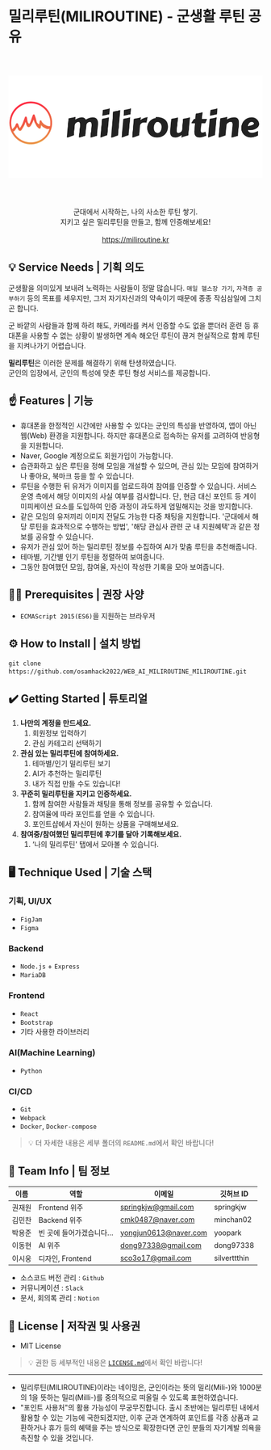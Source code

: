 # 밀리루틴(MILIROUTINE) - 군생활 루틴 공유

<div align="center">
    <img src="logo.png" alt="MILIROUTINE Logo" style="padding: 40px 0 40px 0;">
    <p>군대에서 시작하는, 나의 사소한 루틴 쌓기.<br>지키고 싶은 밀리루틴을 만들고, 함께 인증해보세요!<br><br>
        <a href="https://miliroutine.kr">https://miliroutine.kr</a>
    </p>
</div>

## 💡 Service Needs | 기획 의도

군생활을 의미있게 보내려 노력하는 사람들이 정말 많습니다. `매일 헬스장 가기`, `자격증 공부하기` 등의 목표를 세우지만, 그저 자기자신과의 약속이기 때문에 종종 작심삼일에 그치곤 합니다.

군 바깥의 사람들과 함께 하려 해도, 카메라를 켜서 인증할 수도 없을 뿐더러 훈련 등 휴대폰을 사용할 수 없는 상황이 발생하면 계속 해오던 루틴이 끊겨 현실적으로 함께 루틴을 지켜나가기 어렵습니다.

**밀리루틴**은 이러한 문제를 해결하기 위해 탄생하였습니다.  
군인의 입장에서, 군인의 특성에 맞춘 루틴 형성 서비스를 제공합니다.

## ☝️ Features | 기능

-   휴대폰을 한정적인 시간에만 사용할 수 있다는 군인의 특성을 반영하여, 앱이 아닌 웹(Web) 환경을 지원합니다. 하지만 휴대폰으로 접속하는 유저를 고려하여 반응형을 지원합니다.
-   Naver, Google 계정으로도 회원가입이 가능합니다.
-   습관화하고 싶은 루틴을 정해 모임을 개설할 수 있으며, 관심 있는 모임에 참여하거나 좋아요, 북마크 등을 할 수 있습니다.
-   루틴을 수행한 뒤 유저가 이미지를 업로드하여 참여를 인증할 수 있습니다. 서비스 운영 측에서 해당 이미지의 사실 여부를 검사합니다. 단, 현금 대신 포인트 등 게이미피케이션 요소를 도입하여 인증 과정이 과도하게 엄밀해지는 것을 방지합니다.
-   같은 모임의 유저끼리 이미지 전달도 가능한 다중 채팅을 지원합니다. '군대에서 해당 루틴을 효과적으로 수행하는 방법', '해당 관심사 관련 군 내 지원혜택'과 같은 정보를 공유할 수 있습니다.
-   유저가 관심 있어 하는 밀리루틴 정보를 수집하여 AI가 맞춤 루틴을 추천해줍니다.
-   테마별, 기간별 인기 루틴을 정렬하여 보여줍니다.
-   그동안 참여했던 모임, 참여율, 자신이 작성한 기록을 모아 보여줍니다.

## 🙆‍♂️ **Prerequisites | 권장 사양**

-   `ECMAScript 2015(ES6)`을 지원하는 브라우저

## ⚙️ How to Install | 설치 방법

```shell
git clone https://github.com/osamhack2022/WEB_AI_MILIROUTINE_MILIROUTINE.git
```

## ✔️ Getting Started | 튜토리얼

1. **나만의 계정을 만드세요.**
    1. 회원정보 입력하기
    2. 관심 카테고리 선택하기
2. **관심 있는 밀리루틴에 참여하세요.**
    1. 테마별/인기 밀리루틴 보기
    2. AI가 추천하는 밀리루틴
    3. 내가 직접 만들 수도 있습니다!
3. **꾸준히 밀리루틴을 지키고 인증하세요.**
    1. 함께 참여한 사람들과 채팅을 통해 정보를 공유할 수 있습니다.
    2. 참여율에 따라 포인트를 얻을 수 있습니다.
    3. 포인트샵에서 자신이 원하는 상품을 구매해보세요.
4. **참여중/참여했던 밀리루틴에 후기를 달아 기록해보세요.**
    1. ‘나의 밀리루틴' 탭에서 모아볼 수 있습니다.

## 🖥️ **Technique Used | 기술 스택**

### 기획, UI/UX

-   `FigJam`
-   `Figma`

### Backend

-   `Node.js` + `Express`
-   `MariaDB`

### Frontend

-   `React`
-   `Bootstrap`
-   기타 사용한 라이브러리

### AI(Machine Learning)

-   `Python`

### CI/CD

-   `Git`
-   `Webpack`
-   `Docker`, `Docker-compose`

> 💡 더 자세한 내용은 세부 폴더의 `README.md`에서 확인 바랍니다!

## 👋 **Team Info | 팀 정보**

| 이름   | 역할                    | 이메일                | 깃허브 ID    |
| ------ | ----------------------- | --------------------- | ------------ |
| 권재원 | Frontend 위주           | springkjw@gmail.com   | springkjw    |
| 김민찬 | Backend 위주            | cmk0487@naver.com     | minchan02    |
| 박용준 | 빈 곳에 들어가겠습니다… | yongjun0613@naver.com | yoopark      |
| 이동현 | AI 위주                 | dong97338@gmail.com   | dong97338    |
| 이시웅 | 디자인, Frontend        | sco3o17@gmail.com     | silverttthin |

-   소스코드 버전 관리 : `Github`
-   커뮤니케이션 : `Slack`
-   문서, 회의록 관리 : `Notion`

## 📃 License | 저작권 및 사용권

-   MIT License

> 💡 권한 등 세부적인 내용은 [`LICENSE.md`](https://github.com/osamhack2022/WEB_AI_MILIROUTINE_MILIROUTINE/blob/main/LICENSE.md)에서 확인 바랍니다!

---

-   밀리루틴(MILIROUTINE)이라는 네이밍은, 군인이라는 뜻의 밀리(Mili-)와 1000분의 1을 뜻하는 밀리(Milli-)를 중의적으로 떠올릴 수 있도록 표현하였습니다.
-   "포인트 사용처"의 활용 가능성이 무궁무진합니다. 출시 초반에는 밀리루틴 내에서 활용할 수 있는 기능에 국한되겠지만, 이후 군과 연계하여 포인트를 각종 상품과 교환하거나 휴가 등의 혜택을 주는 방식으로 확장한다면 군인 분들의 자기계발 의욕을 촉진할 수 있을 것입니다.
